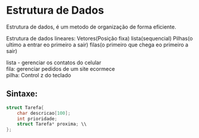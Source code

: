 # Estrutura de Dados

Estrutura de dados, é um metodo de organização de forma eficiente. 

Estrutura de dados lineares: Vetores(Posição fixa) lista(sequencial) Pilhas(o ultimo a entrar eo primeiro a sair) filas(o primeiro que chega eo primeiro a sair) 

lista - gerenciar os contatos do celular  
fila: gerenciar pedidos de um site ecormece  
pilha: Control z do teclado  

## Sintaxe:
```c
struct Tarefa{
	char descricao[100];
	int prioridade;
	struct Tarefa* proxima; \\
};
